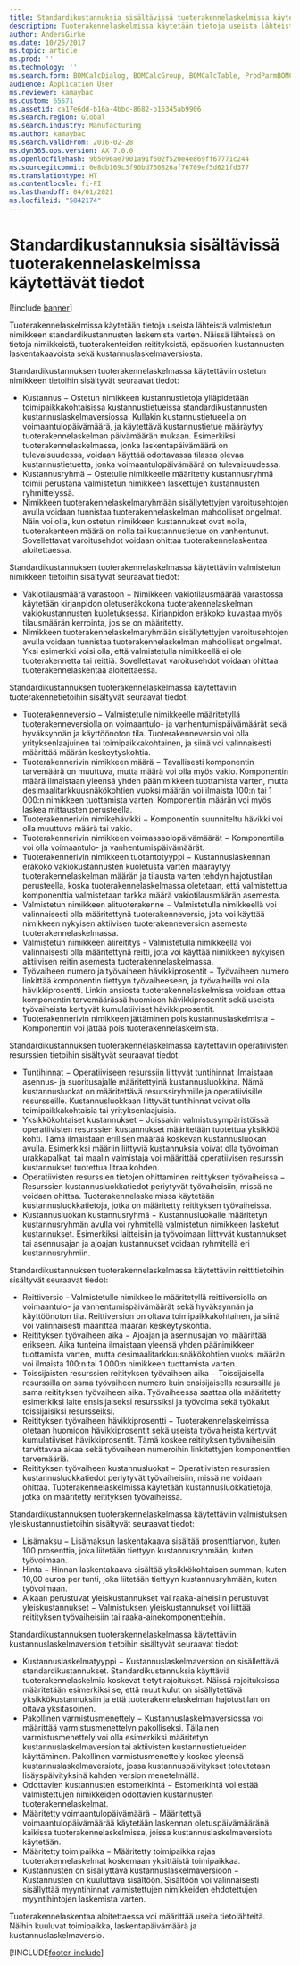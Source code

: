 ```yaml
---
title: Standardikustannuksia sisältävissä tuoterakennelaskelmissa käytettävät tiedot
description: Tuoterakennelaskelmissa käytetään tietoja useista lähteistä valmistetun nimikkeen standardikustannusten laskemista varten. Näissä lähteissä on tietoja nimikkeistä, tuoterakenteiden reitityksistä, epäsuorien kustannusten laskentakaavoista sekä kustannuslaskelmaversiosta.
author: AndersGirke
ms.date: 10/25/2017
ms.topic: article
ms.prod: ''
ms.technology: ''
ms.search.form: BOMCalcDialog, BOMCalcGroup, BOMCalcTable, ProdParmBOMCalc
audience: Application User
ms.reviewer: kamaybac
ms.custom: 65571
ms.assetid: ca17e6dd-b16a-4bbc-8682-b16345ab9906
ms.search.region: Global
ms.search.industry: Manufacturing
ms.author: kamaybac
ms.search.validFrom: 2016-02-28
ms.dyn365.ops.version: AX 7.0.0
ms.openlocfilehash: 9b5096ae7901a91f602f520e4e869ff67771c244
ms.sourcegitcommit: 0e8db169c3f90bd750826af76709ef5d621fd377
ms.translationtype: HT
ms.contentlocale: fi-FI
ms.lasthandoff: 04/01/2021
ms.locfileid: "5842174"
---
```

# <a name="information-used-in-bom-calculations-with-standard-costs"></a>Standardikustannuksia sisältävissä tuoterakennelaskelmissa käytettävät tiedot

[!include [banner](../includes/banner.md)]

Tuoterakennelaskelmissa käytetään tietoja useista lähteistä valmistetun nimikkeen standardikustannusten laskemista varten. Näissä lähteissä on tietoja nimikkeistä, tuoterakenteiden reitityksistä, epäsuorien kustannusten laskentakaavoista sekä kustannuslaskelmaversiosta.

Standardikustannuksen tuoterakennelaskelmassa käytettäviin ostetun nimikkeen tietoihin sisältyvät seuraavat tiedot:
-   Kustannus − Ostetun nimikkeen kustannustietoja ylläpidetään toimipaikkakohtaisissa kustannustietueissa standardikustannusten kustannuslaskelmaversiossa. Kullakin kustannustietueella on voimaantulopäivämäärä, ja käytettävä kustannustietue määräytyy tuoterakennelaskelman päivämäärän mukaan. Esimerkiksi tuoterakennelaskelmassa, jonka laskentapäivämäärä on tulevaisuudessa, voidaan käyttää odottavassa tilassa olevaa kustannustietuetta, jonka voimaantulopäivämäärä on tulevaisuudessa.
-   Kustannusryhmä − Ostetulle nimikkeelle määritetty kustannusryhmä toimii perustana valmistetun nimikkeen laskettujen kustannusten ryhmittelyssä.
-   Nimikkeen tuoterakennelaskelmaryhmään sisällytettyjen varoitusehtojen avulla voidaan tunnistaa tuoterakennelaskelman mahdolliset ongelmat. Näin voi olla, kun ostetun nimikkeen kustannukset ovat nolla, tuoterakenteen määrä on nolla tai kustannustietue on vanhentunut. Sovellettavat varoitusehdot voidaan ohittaa tuoterakennelaskentaa aloitettaessa.

Standardikustannuksen tuoterakennelaskelmassa käytettäviin valmistetun nimikkeen tietoihin sisältyvät seuraavat tiedot:
-   Vakiotilausmäärä varastoon − Nimikkeen vakiotilausmäärää varastossa käytetään kirjanpidon oletuseräkokona tuoterakennelaskelman vakiokustannusten kuoletuksessa. Kirjanpidon eräkoko kuvastaa myös tilausmäärän kerrointa, jos se on määritetty.
-   Nimikkeen tuoterakennelaskelmaryhmään sisällytettyjen varoitusehtojen avulla voidaan tunnistaa tuoterakennelaskelman mahdolliset ongelmat. Yksi esimerkki voisi olla, että valmistetulla nimikkeellä ei ole tuoterakennetta tai reittiä. Sovellettavat varoitusehdot voidaan ohittaa tuoterakennelaskentaa aloitettaessa.

Standardikustannuksen tuoterakennelaskelmassa käytettäviin tuoterakennetietoihin sisältyvät seuraavat tiedot:
-   Tuoterakenneversio − Valmistetulle nimikkeelle määritetyllä tuoterakenneversiolla on voimaantulo- ja vanhentumispäivämäärät sekä hyväksynnän ja käyttöönoton tila. Tuoterakenneversio voi olla yrityksenlaajuinen tai toimipaikkakohtainen, ja siinä voi valinnaisesti määrittää määrän keskeytyskohtia.
-   Tuoterakennerivin nimikkeen määrä − Tavallisesti komponentin tarvemäärä on muuttuva, mutta määrä voi olla myös vakio. Komponentin määrä ilmaistaan yleensä yhden päänimikkeen tuottamista varten, mutta desimaalitarkkuusnäkökohtien vuoksi määrän voi ilmaista 100:n tai 1 000:n nimikkeen tuottamista varten. Komponentin määrän voi myös laskea mittausten perusteella.
-   Tuoterakennerivin nimikehävikki − Komponentin suunniteltu hävikki voi olla muuttuva määrä tai vakio.
-   Tuoterakennerivin nimikkeen voimassaolopäivämäärät − Komponentilla voi olla voimaantulo- ja vanhentumispäivämäärät.
-   Tuoterakennerivin nimikkeen tuotantotyyppi − Kustannuslaskennan eräkoko vakiokustannusten kuoletusta varten määräytyy tuoterakennelaskelman määrän ja tilausta varten tehdyn hajotustilan perusteella, koska tuoterakennelaskelmassa oletetaan, että valmistettua komponenttia valmistetaan tarkka määrä vakiotilausmäärän asemesta.
-   Valmistetun nimikkeen alituoterakenne − Valmistetulla nimikkeellä voi valinnaisesti olla määritettynä tuoterakenneversio, jota voi käyttää nimikkeen nykyisen aktiivisen tuoterakenneversion asemesta tuoterakennelaskelmassa.
-   Valmistetun nimikkeen alireititys - Valmistetulla nimikkeellä voi valinnaisesti olla määritettynä reitti, jota voi käyttää nimikkeen nykyisen aktiivisen reitin asemesta tuoterakennelaskelmassa.
-   Työvaiheen numero ja työvaiheen hävikkiprosentit − Työvaiheen numero linkittää komponentin tiettyyn työvaiheeseen, ja työvaiheilla voi olla hävikkiprosentti. Linkin ansiosta tuoterakennelaskelmissa voidaan ottaa komponentin tarvemäärässä huomioon hävikkiprosentit sekä useista työvaiheista kertyvät kumulatiiviset hävikkiprosentit.
-   Tuoterakennerivin nimikkeen jättäminen pois kustannuslaskelmista − Komponentin voi jättää pois tuoterakennelaskelmista.

Standardikustannuksen tuoterakennelaskelmassa käytettäviin operatiivisten resurssien tietoihin sisältyvät seuraavat tiedot:
-   Tuntihinnat − Operatiiviseen resurssiin liittyvät tuntihinnat ilmaistaan asennus- ja suoritusajalle määritettyinä kustannusluokkina. Nämä kustannusluokat on määritettävä resurssiryhmille ja operatiivisille resursseille. Kustannusluokkaan liittyvät tuntihinnat voivat olla toimipaikkakohtaisia tai yrityksenlaajuisia.
-   Yksikkökohtaiset kustannukset − Joissakin valmistusympäristöissä operatiivisten resurssien kustannukset määritetään tuotettua yksikköä kohti. Tämä ilmaistaan erillisen määrää koskevan kustannusluokan avulla. Esimerkiksi määriin liittyviä kustannuksia voivat olla työvoiman urakkapalkat, tai maalin valmistaja voi määrittää operatiivisen resurssin kustannukset tuotettua litraa kohden.
-   Operatiivisten resurssien tietojen ohittaminen reitityksen työvaiheissa − Resurssien kustannusluokkatiedot periytyvät työvaiheisiin, missä ne voidaan ohittaa. Tuoterakennelaskelmissa käytetään kustannusluokkatietoja, jotka on määritetty reitityksen työvaiheissa.
-   Kustannusluokan kustannusryhmä − Kustannusluokalle määritetyn kustannusryhmän avulla voi ryhmitellä valmistetun nimikkeen lasketut kustannukset. Esimerkiksi laitteisiin ja työvoimaan liittyvät kustannukset tai asennusajan ja ajoajan kustannukset voidaan ryhmitellä eri kustannusryhmiin.

Standardikustannuksen tuoterakennelaskelmassa käytettäviin reittitietoihin sisältyvät seuraavat tiedot:
-   Reittiversio - Valmistetulle nimikkeelle määritetyllä reittiversiolla on voimaantulo- ja vanhentumispäivämäärät sekä hyväksynnän ja käyttöönoton tila. Reittiversion on oltava toimipaikkakohtainen, ja siinä voi valinnaisesti määrittää määrän keskeytyskohtia.
-   Reitityksen työvaiheen aika − Ajoajan ja asennusajan voi määrittää erikseen. Aika tunteina ilmaistaan yleensä yhden päänimikkeen tuottamista varten, mutta desimaalitarkkuusnäkökohtien vuoksi määrän voi ilmaista 100:n tai 1 000:n nimikkeen tuottamista varten.
-   Toissijaisten resurssien reitityksen työvaiheen aika − Toissijaisella resurssilla on sama työvaiheen numero kuin ensisijaisella resurssilla ja sama reitityksen työvaiheen aika. Työvaiheessa saattaa olla määritetty esimerkiksi laite ensisijaiseksi resurssiksi ja työvoima sekä työkalut toissijaisiksi resursseiksi.
-   Reitityksen työvaiheen hävikkiprosentti − Tuoterakennelaskelmissa otetaan huomioon hävikkiprosentit sekä useista työvaiheista kertyvät kumulatiiviset hävikkiprosentit. Tämä koskee reitityksen työvaiheisiin tarvittavaa aikaa sekä työvaiheen numeroihin linkitettyjen komponenttien tarvemääriä.
-   Reitityksen työvaiheen kustannusluokat − Operatiivisten resurssien kustannusluokkatiedot periytyvät työvaiheisiin, missä ne voidaan ohittaa. Tuoterakennelaskelmissa käytetään kustannusluokkatietoja, jotka on määritetty reitityksen työvaiheissa.

Standardikustannuksen tuoterakennelaskelmassa käytettäviin valmistuksen yleiskustannustietoihin sisältyvät seuraavat tiedot:
-   Lisämaksu − Lisämaksun laskentakaava sisältää prosenttiarvon, kuten 100 prosenttia, joka liitetään tiettyyn kustannusryhmään, kuten työvoimaan.
-   Hinta − Hinnan laskentakaava sisältää yksikkökohtaisen summan, kuten 10,00 euroa per tunti, joka liitetään tiettyyn kustannusryhmään, kuten työvoimaan.
-   Aikaan perustuvat yleiskustannukset vai raaka-aineisiin perustuvat yleiskustannukset − Valmistuksen yleiskustannukset voi liittää reitityksen työvaiheisiin tai raaka-ainekomponentteihin.

Standardikustannuksen tuoterakennelaskelmassa käytettäviin kustannuslaskelmaversion tietoihin sisältyvät seuraavat tiedot:
-   Kustannuslaskelmatyyppi − Kustannuslaskelmaversion on sisällettävä standardikustannukset. Standardikustannuksia käyttäviä tuoterakennelaskelmia koskevat tietyt rajoitukset. Näissä rajoituksissa määritetään esimerkiksi se, että muut kulut on sisällytettävä yksikkökustannuksiin ja että tuoterakennelaskelman hajotustilan on oltava yksitasoinen.
-   Pakollinen varmistusmenettely − Kustannuslaskelmaversiossa voi määrittää varmistusmenettelyn pakolliseksi. Tällainen varmistusmenettely voi olla esimerkiksi määritetyn kustannuslaskelmaversion tai aktiivisten kustannustietueiden käyttäminen. Pakollinen varmistusmenettely koskee yleensä kustannuslaskelmaversiota, jossa kustannuspäivitykset toteutetaan lisäyspäivityksinä kahden version menetelmällä.
-   Odottavien kustannusten estomerkintä − Estomerkintä voi estää valmistettujen nimikkeiden odottavien kustannusten tuoterakennelaskelmat.
-   Määritetty voimaantulopäivämäärä − Määritettyä voimaantulopäivämäärää käytetään laskennan oletuspäivämääränä kaikissa tuoterakennelaskelmissa, joissa kustannuslaskelmaversiota käytetään.
-   Määritetty toimipaikka − Määritetty toimipaikka rajaa tuoterakennelaskelmat koskemaan yksittäistä toimipaikkaa.
-   Kustannusten on sisällyttävä kustannuslaskelmaversioon − Kustannusten on kuuluttava sisältöön. Sisältöön voi valinnaisesti sisällyttää myyntihinnat valmistettujen nimikkeiden ehdotettujen myyntihintojen laskemista varten.

Tuoterakennelaskentaa aloitettaessa voi määrittää useita tietolähteitä. Näihin kuuluvat toimipaikka, laskentapäivämäärä ja kustannuslaskelmaversio.







[!INCLUDE[footer-include](../../includes/footer-banner.md)]